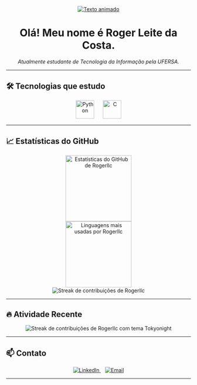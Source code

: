 <div align="center">
  <a href="https://git.io/typing-svg">
    <img src="https://readme-typing-svg.demolab.com?font=Fira+Code&weight=600&size=25&pause=1000&color=36BCF7&center=true&vCenter=true&width=435&lines=Ol%C3%A1%2C+eu+sou+Roger+Leite+da+Costa!;Estudante+de+Tecnologia+da+Informa%C3%A7%C3%A3o;Explorando+Python+%26+C..." alt="Texto animado" />
  </a>
</div>


<div align="center">
  <h1>Olá! Meu nome é Roger Leite da Costa.</h1>
  <p><em>Atualmente estudante de Tecnologia da Informação pela UFERSA.</em></p>
  </div>

---

## 🛠️ Tecnologias que estudo

<div align="center">
  <img src="https://cdn.jsdelivr.net/gh/devicons/devicon/icons/python/python-original.svg" width="50" height="50" alt="Python" />
  &nbsp;&nbsp;&nbsp;&nbsp; <img src="https://cdn.jsdelivr.net/gh/devicons/devicon/icons/c/c-original.svg" width="50" height="50" alt="C" />
</div>

---

## 📈 Estatísticas do GitHub

<div align="center">
  <img src="https://github-readme-stats.vercel.app/api?username=Rogerllc&show_icons=true&theme=transparent&hide_border=true&count_private=true" height="180em" alt="Estatísticas do GitHub de Rogerllc"/>
  <br> <img src="https://github-readme-stats.vercel.app/api/top-langs/?username=Rogerllc&layout=compact&theme=transparent&hide_border=true" height="180em" alt="Linguagens mais usadas por Rogerllc"/>
  <br>
  <img src="https://github-readme-streak-stats.herokuapp.com?user=Rogerllc&theme=transparent&hide_border=true" alt="Streak de contribuições de Rogerllc"/>
</div>

---

## 🔥 Atividade Recente

<div align="center">
  <img src="https://github-readme-streak-stats.herokuapp.com?user=Rogerllc&theme=tokyonight" alt="Streak de contribuições de Rogerllc com tema Tokyonight"/>

  </div>

---

## 📫 Contato

<div align="center">
  <a href="https://linkedin.com/in/[SEU_USUARIO_LINKEDIN_AQUI]" target="_blank">
    <img src="https://img.shields.io/badge/-LinkedIn-0077B5?style=for-the-badge&logo=linkedin&logoColor=white" alt="LinkedIn"/>
  </a>
  &nbsp;&nbsp; <a href="mailto:rogerlleite.rn@hotmail.com">
    <img src="https://img.shields.io/badge/-Email-0078D4?style=for-the-badge&logo=microsoftoutlook&logoColor=white" alt="Email"/>
  </a>
</div>

---
